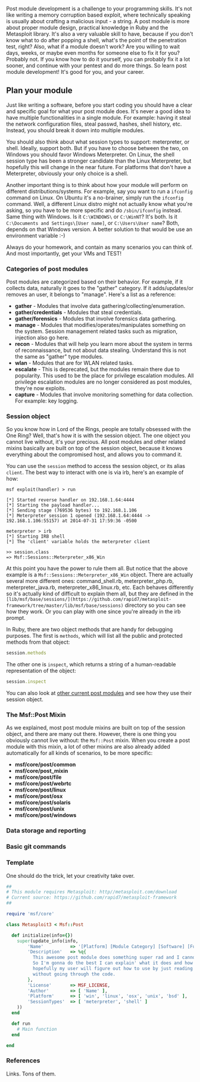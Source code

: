Post module development is a challenge to your programming skills. It's not like writing a memory corruption based exploit, where technically speaking is usually about crafting a malicious input - a string. A post module is more about proper module design, practical knowledge in Ruby and the Metasploit library. It's also a very valuable skill to have, because if you don't know what to do after popping a shell, what's the point of the penetration test, right? Also, what if a module doesn't work? Are you willing to wait days, weeks, or maybe even months for someone else to fix it for you? Probably not. If you know how to do it yourself, you can probably fix it a lot sooner, and continue with your pentest and do more things. So learn post module development! It's good for you, and your career.

## Plan your module

Just like writing a software, before you start coding you should have a clear and specific goal for what your post module does. It's never a good idea to have multiple functionalities in a single module. For example: having it steal the network configuration files, steal passwd, hashes, shell history, etc. Instead, you should break it down into multiple modules.

You should also think about what session types to support: meterpreter, or shell. Ideally, support both. But if you have to choose between the two, on Windows you should favor Windows Meterpreter. On Linux, the shell session type has been a stronger candidate than the Linux Meterpreter, but hopefully this will change in the near future. For platforms that don't have a Meterpreter, obviously your only choice is a shell.

Another important thing is to think about how your module will perform on different distributions/systems. For example, say you want to run a ```ifconfig``` command on Linux. On Ubuntu it's a no-brainer, simply run the ```ifconfig``` command. Well, a different Linux distro might not actually know what you're asking, so you have to be more specific and do ```/sbin/ifconfig``` instead. Same thing with Windows. Is it ```C:\WINDOWS\``` or ```C:\WinNT```? It's both. Is it ```C:\Documents and Settings\[User name]```, or ```C:\Users\User name```? Both, depends on that Windows version. A better solution to that would be use an environment variable :-)

Always do your homework, and contain as many scenarios you can think of. And most importantly, get your VMs and TEST!

### Categories of post modules

Post modules are categorized based on their behavior. For example, if it collects data, naturally it goes to the "gather" category. If it adds/updates/or removes an user, it belongs to "manage". Here's a list as a reference:

* **gather** - Modules that involve data gathering/collecting/enumeration.
* **gather/credentials** - Modules that steal credentials.
* **gather/forensics** - Modules that involve forensics data gathering.
* **manage** - Modules that modifies/operates/manipulates something on the system. Session management related tasks such as migration, injection also go here.
* **recon** - Modules that will help you learn more about the system in terms of reconnaissance, but not about data stealing. Understand this is not the same as "gather" type modules.
* **wlan** - Modules that are for WLAN related tasks.
* **escalate** - This is deprecated, but the modules remain there due to popularity. This used to be the place for privilege escalation modules. All privilege escalation modules are no longer considered as post modules, they're now exploits.
* **capture** - Modules that involve monitoring something for data collection. For example: key logging.

### Session object

So you know how in Lord of the Rings, people are totally obsessed with the One Ring? Well, that's how it is with the session object. The one object you cannot live without, it's your precious. All post modules and other related mixins basically are built on top of the session object, because it knows everything about the compromised host, and allows you to command it.

You can use the ```session``` method to access the session object, or its alias ```client```. The best way to interact with one is via irb, here's an example of how:

```
msf exploit(handler) > run

[*] Started reverse handler on 192.168.1.64:4444 
[*] Starting the payload handler...
[*] Sending stage (769536 bytes) to 192.168.1.106
[*] Meterpreter session 1 opened (192.168.1.64:4444 -> 192.168.1.106:55157) at 2014-07-31 17:59:36 -0500

meterpreter > irb
[*] Starting IRB shell
[*] The 'client' variable holds the meterpreter client

>> session.class
=> Msf::Sessions::Meterpreter_x86_Win
```

At this point you have the power to rule them all. But notice that the above example is a ```Msf::Sessions::Meterpreter_x86_Win``` object. There are actually several more different ones: command_shell.rb, meterpreter_php.rb, meterpreter_java.rb, meterpreter_x86_linux.rb, etc. Each behaves differently so it's actually kind of difficult to explain them all, but they are defined in the ```[lib/msf/base/sessions/](https://github.com/rapid7/metasploit-framework/tree/master/lib/msf/base/sessions)``` directory so you can see how they work. Or you can play with one since you're already in the irb prompt.

In Ruby, there are two object methods that are handy for debugging purposes.  The first is ```methods```, which will list all the public and protected methods from that object:

```ruby
session.methods
```

The other one is ```inspect```, which returns a string of a human-readable representation of the object:

```ruby
session.inspect
```

You can also look at [other current post modules](https://github.com/rapid7/metasploit-framework/tree/master/modules/post) and see how they use their session object.

### The Msf::Post Mixin

As we explained, most post module mixins are built on top of the session object, and there are many out there. However, there is one thing you obviously cannot live without: the ```Msf::Post``` mixin. When you create a post module with this mixin, a lot of other mixins are also already added automatically for all kinds of scenarios, to be more specific:

* **msf/core/post/common**
* **msf/core/post_mixin**
* **msf/core/post/file**
* **msf/core/post/webrtc**
* **msf/core/post/linux**
* **msf/core/post/osx**
* **msf/core/post/solaris**
* **msf/core/post/unix**
* **msf/core/post/windows**

### Data storage and reporting

### Basic git commands

### Template

One should do the trick, let your creativity take over.

```ruby
##
# This module requires Metasploit: http//metasploit.com/download
# Current source: https://github.com/rapid7/metasploit-framework
##

require 'msf/core'

class Metasploit3 < Msf::Post

  def initialize(info={})
    super(update_info(info,
        'Name'          => '[Platform] [Module Category] [Software] [Function]',
        'Description'   => %q{
          This awesome post module does something super rad and I cannot shut up about it.
          So I'm gonna do the best I can explain' what it does and how to use it, and
          hopefully my user will figure out how to use by just reading the description,
          without going through the code.
        },
        'License'       => MSF_LICENSE,
        'Author'        => [ 'Name' ],
        'Platform'      => [ 'win', 'linux', 'osx', 'unix', 'bsd' ],
        'SessionTypes'  => [ 'meterpreter', 'shell' ]
    ))
  end

  def run
    # Main function
  end

end
```

### References

Links. Tons of them.